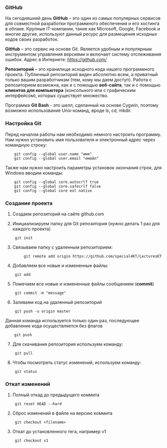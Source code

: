 ### GitHub

На сегодняшний день **GitHub** – это один из самых популярных сервисов для совместной разработки программного обеспечения и его хостинга в облаке. Крупные IT-компании, такие как Microsoft, Google, Facebook и многие другие, используют данный ресурс для размещения исходных кодов своих разработок. 

**GitHub** – это сервис на основе Git. Является удобным и популярным инструментом управления версиями и включает систему отслеживания ошибок. Адрес в Интернете: *https://github.com/*

**Репозиторий** – это хранилище исходного кода нашего программного проекта. Публичный репозиторий виден абсолютно всем, а приватный только вашим разработчикам (тем, кому мы даем доступ).
Работа с репозиторием возможна, как и с помощью **веб-сайта**, так и с помощью **клиентов для компьютера** (консольного или с графическим интерфейсом), которых существует множество.

Программа **Git Bash** - это шелл, сделанный на основе Cygwin, поэтому возможно использование Unix-команд, вроде ls, cd, mkdir.

### Настройка Git

Перед началом работы нам необходимо немного настроить программу. Нам нужно установить имя пользователя и электронный адрес через командную строку:

		git config --global user.name "имя"
		git config --global user.email "емайл"


Также нам нужно настроить параметры установок окончания строк, для Windows вводим команды: 

		git config --global core.autocrlf true
		git config --global core.safecrlf false
		git config --global core eol native


### Создание проекта

1. Создаем репозиторий на сайте github.com
2. Инициализируем папку для Git репозитория (нужно делать 1 раз для каждого проекта)

		git init

3. Связываем папку с удаленным репозиторием:

			git remote add origin https://github.com/special4KT/LecturesKT
4. Добавляем все новые и измененные файлы:

		git add

5. Помечаем все новые и измененные файлы сообщением (**commit**)

		git commit -m "message"

6. Заливаем код на удаленный репозиторий

		git push -u origin master

Данная команда используется только один раз, последующее добавление кода осуществляется без флагов

		git push

7. Для скачивания репозитория используем команду:

		git pull
8. Чтобы посмотреть статус изменений, используем команду:

		git status

### Откат изменений

1. Полный откад до предыдущего коммита

		git reset HEAD --hard

2. Сброс изменений в файле на версию коммита

		git checkout <filename>

3. Откат до установленного тега, например v1

		git checkout v1
